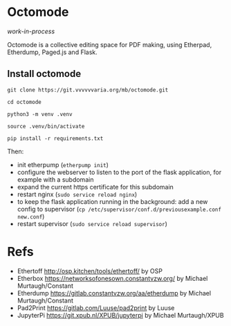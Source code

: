 # Octomode 

*work-in-process*

Octomode is a collective editing space for PDF making, using Etherpad, Etherdump, Paged.js and Flask. 

## Install octomode

`git clone https://git.vvvvvvaria.org/mb/octomode.git`

`cd octomode`

`python3 -m venv .venv`

`source .venv/bin/activate`

`pip install -r requirements.txt`

Then: 

* init etherpump (`etherpump init`)
* configure the webserver to listen to the port of the flask application, for example with a subdomain
* expand the current https certificate for this subdomain
* restart nginx (`sudo service reload nginx`)
* to keep the flask application running in the background: add a new config to supervisor (`cp /etc/supervisor/conf.d/previousexample.conf new.conf`)
* restart supervisor (`sudo service reload supervisor`)

# Refs

* Ethertoff http://osp.kitchen/tools/ethertoff/ by OSP
* Etherbox https://networksofonesown.constantvzw.org/ by Michael Murtaugh/Constant
* Etherdump https://gitlab.constantvzw.org/aa/etherdump by Michael Murtaugh/Constant
* Pad2Print https://gitlab.com/Luuse/pad2print by Luuse
* JupyterPi https://git.xpub.nl/XPUB/jupyterpi by Michael Murtaugh/XPUB